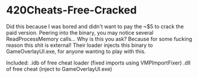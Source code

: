 # 420Cheats-Free-Cracked

Did this because I was bored and didn't want to pay the ~$5 to crack the paid version. Peering into the binary, you may notice several ReadProcessMemory calls... Why is this you ask? Because for some fucking reason this shit is external! Their loader injects this binary to GameOverlayUI.exe, for anyone wanting to play with this.

Included:
.idb of free cheat loader (fixed imports using VMPImportFixer)
.dll of free cheat        (inject to GameOverlayUI.exe)
